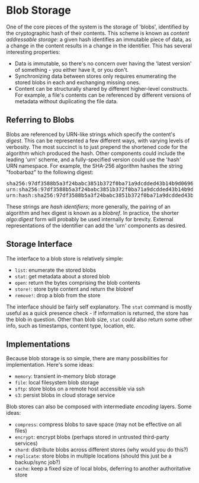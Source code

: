 # Blob Storage

One of the core pieces of the system is the storage of 'blobs', identified by
the cryptographic hash of their contents. This scheme is known as _content
addressable storage_: a given hash identifies an immutable piece of data, as a
change in the content results in a change in the identifier. This has several
interesting properties:
- Data is immutable, so there's no concern over having the 'latest version' of
  something - you either have it, or you don't.
- Synchronizing data between stores only requires enumerating the stored blobs
  in each and exchanging missing ones.
- Content can be structurally shared by different higher-level constructs. For
  example, a file's contents can be referenced by different versions of
  metadata without duplicating the file data.

## Referring to Blobs

Blobs are referenced by URN-like strings which specify the content's _digest_.
This can be represented a few different ways, with varying levels of verbosity.
The most succinct is to just prepend the shortened code for the algorithm which
produced the hash. Other components could include the leading 'urn' scheme, and
a fully-specified version could use the 'hash' URN namespace. For example, the
SHA-256 algorithm hashes the string "foobarbaz" to the following digest:

<pre>
sha256:97df3588b5a3f24babc3851b372f0ba71a9dcdded43b14b9d06961bfc1707d9d
urn:sha256:97df3588b5a3f24babc3851b372f0ba71a9dcdded43b14b9d06961bfc1707d9d
urn:hash:sha256:97df3588b5a3f24babc3851b372f0ba71a9dcdded43b14b9d06961bfc1707d9d
</pre>

These strings are _hash identifiers_; more generally, the pairing of an algorithm
and hex digest is known as a _blobref_. In practice, the shorter _algo:digest_
form will probably be used internally for brevity. External representations of
the identifier can add the 'urn' components as desired.

## Storage Interface

The interface to a blob store is relatively simple:
- `list`: enumerate the stored blobs
- `stat`: get metadata about a stored blob
- `open`: return the bytes comprising the blob contents
- `store!`: store byte content and return the blobref
- `remove!`: drop a blob from the store

The interface should be fairly self explanatory. The `stat` command is mostly
useful as a quick presence check - if information is returned, the store has
the blob in question. Other than blob size, `stat` could also return some
other info, such as timestamps, content type, location, etc.

## Implementations

Because blob storage is so simple, there are many possibilities for
implementation. Here's some ideas:
- `memory`: transient in-memory blob storage
- `file`: local filesystem blob storage
- `sftp`: store blobs on a remote host accessible via ssh
- `s3`: persist blobs in cloud storage service

Blob stores can also be composed with intermediate _encoding_ layers. Some ideas:
- `compress`: compress blobs to save space (may not be effective on all files)
- `encrypt`: encrypt blobs (perhaps stored in untrusted third-party services)
- `shard`: distribute blobs across different stores (why would you do this?)
- `replicate`: store blobs in multiple locations (should this just be a backup/sync job?)
- `cache`: keep a fixed size of local blobs, deferring to another authoritative store
